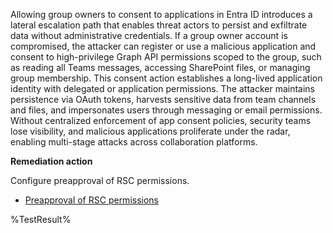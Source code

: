 Allowing group owners to consent to applications in Entra ID introduces a lateral escalation path that enables threat actors to persist and exfiltrate data without administrative credentials. If a group owner account is compromised, the attacker can register or use a malicious application and consent to high-privilege Graph API permissions scoped to the group, such as reading all Teams messages, accessing SharePoint files, or managing group membership. This consent action establishes a long-lived application identity with delegated or application permissions. The attacker maintains persistence via OAuth tokens, harvests sensitive data from team channels and files, and impersonates users through messaging or email permissions. Without centralized enforcement of app consent policies, security teams lose visibility, and malicious applications proliferate under the radar, enabling multi-stage attacks across collaboration platforms.

**Remediation action**

Configure preapproval of RSC permissions.
- [Preapproval of RSC permissions](https://learn.microsoft.com/microsoftteams/platform/graph-api/rsc/preapproval-instruction-docs)
<!--- Results --->
%TestResult%
